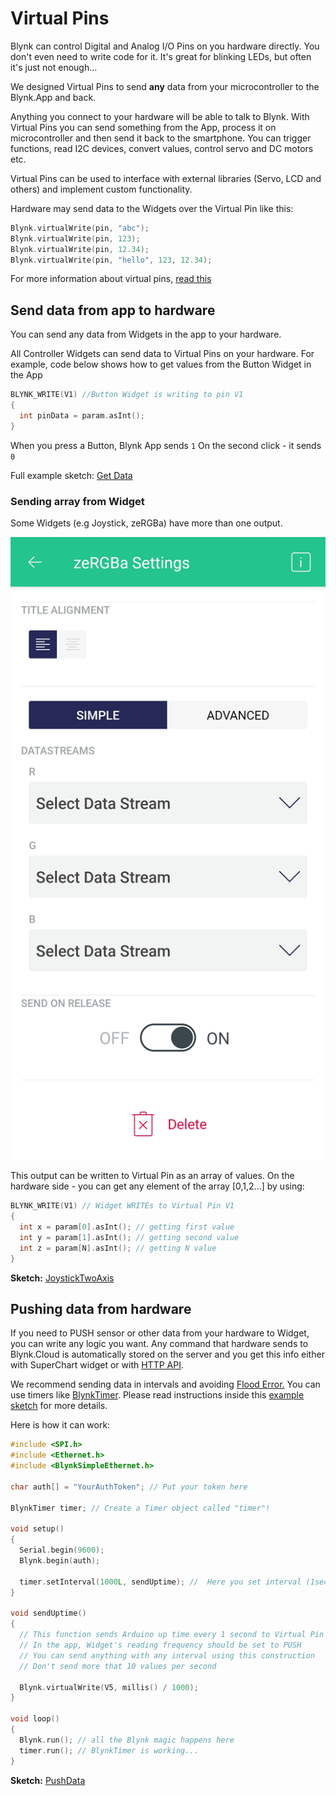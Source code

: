 # Virtual Pins

Blynk can control Digital and Analog I/O Pins on you hardware directly. You don't even need to write code for it. It's great for blinking LEDs, but often it's just not enough...

We designed Virtual Pins to send **any** data from your microcontroller to the Blynk.App and back.

Anything you connect to your hardware will be able to talk to Blynk. With Virtual Pins you can send something from the App, process it on microcontroller and then send it back to the smartphone. You can trigger functions, read I2C devices, convert values, control servo and DC motors etc.

Virtual Pins can be used to interface with external libraries \(Servo, LCD and others\) and implement custom functionality.

Hardware may send data to the Widgets over the Virtual Pin like this:

```cpp
Blynk.virtualWrite(pin, "abc");
Blynk.virtualWrite(pin, 123);
Blynk.virtualWrite(pin, 12.34);
Blynk.virtualWrite(pin, "hello", 123, 12.34);
```

For more information about virtual pins, [read this](../../getting-started/using-virtual-pins-to-control-physical-devices.md)

## Send data from app to hardware

You can send any data from Widgets in the app to your hardware.

All Controller Widgets can send data to Virtual Pins on your hardware. For example, code below shows how to get values from the Button Widget in the App

```cpp
BLYNK_WRITE(V1) //Button Widget is writing to pin V1
{
  int pinData = param.asInt(); 
}
```

When you press a Button, Blynk App sends `1` On the second click - it sends `0`

Full example sketch: [Get Data](https://github.com/blynkkk/blynk-library/blob/master/examples/GettingStarted/GetData/GetData.ino#L24)

### Sending array from Widget

Some Widgets \(e.g Joystick, zeRGBa\) have more than one output.

![](../../.gitbook/assets/zergba_dss.jpg)

This output can be written to Virtual Pin as an array of values. On the hardware side - you can get any element of the array \[0,1,2...\] by using:

```cpp
BLYNK_WRITE(V1) // Widget WRITEs to Virtual Pin V1
{   
  int x = param[0].asInt(); // getting first value
  int y = param[1].asInt(); // getting second value
  int z = param[N].asInt(); // getting N value
}
```

**Sketch:** [JoystickTwoAxis](https://github.com/blynkkk/blynk-library/blob/master/examples/Widgets/JoystickTwoAxis/JoystickTwoAxis.ino)

## Pushing data from hardware

If you need to PUSH sensor or other data from your hardware to Widget, you can write any logic you want. Any command that hardware sends to Blynk.Cloud is automatically stored on the server and you get this info either with SuperChart widget or with [HTTP API](http://docs.blynkapi.apiary.io/#reference/0/pin-history-data/get-all-history-data-for-specific-pin).

We recommend sending data in intervals and avoiding [Flood Error.](https://docs.blynk.io/en/troubleshooting/developer-mode#flood-error) You can use timers like [BlynkTimer](../api/blynk-timer.md). Please read instructions inside this [example sketch](https://github.com/blynkkk/blynk-library/blob/master/examples/GettingStarted/PushData/PushData.ino) for more details.

Here is how it can work:

```cpp
#include <SPI.h>
#include <Ethernet.h>
#include <BlynkSimpleEthernet.h>

char auth[] = "YourAuthToken"; // Put your token here

BlynkTimer timer; // Create a Timer object called "timer"! 

void setup()
{
  Serial.begin(9600);
  Blynk.begin(auth);

  timer.setInterval(1000L, sendUptime); //  Here you set interval (1sec) and which function to call 
}

void sendUptime()
{
  // This function sends Arduino up time every 1 second to Virtual Pin (V5)
  // In the app, Widget's reading frequency should be set to PUSH
  // You can send anything with any interval using this construction
  // Don't send more that 10 values per second

  Blynk.virtualWrite(V5, millis() / 1000);
}

void loop()
{
  Blynk.run(); // all the Blynk magic happens here
  timer.run(); // BlynkTimer is working...
}
```

**Sketch:** [PushData](https://github.com/blynkkk/blynk-library/blob/master/examples/GettingStarted/PushData/PushData.ino#L30)

